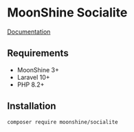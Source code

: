 # MoonShine Socialite

[Documentation](https:://moonshine-laravel.com/docs/3.x/security/socialite)

## Requirements

- MoonShine 3+
- Laravel 10+
- PHP 8.2+

## Installation

```shell
composer require moonshine/socialite
```
